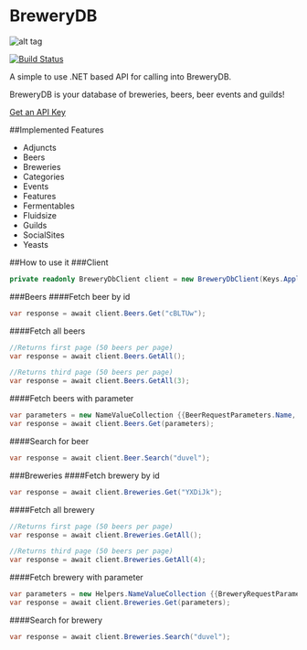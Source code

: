 # BreweryDB
![alt tag](http://www.brewerydb.com/img/badge.png)  

[![Build Status](https://www.bitrise.io/app/3735847bfb75f667.svg?token=A_GJ04CSfVtaF_2D7kMzRg)](https://www.bitrise.io/app/3735847bfb75f667)  

A simple to use .NET based API for calling into BreweryDB. 

BreweryDB is your database of breweries, beers, beer events and guilds! 

[Get an API Key](http://www.brewerydb.com/)

##Implemented Features
* Adjuncts
* Beers
* Breweries
* Categories
* Events
* Features
* Fermentables
* Fluidsize
* Guilds
* SocialSites
* Yeasts

##How to use it
###Client
```c#
private readonly BreweryDbClient client = new BreweryDbClient(Keys.ApplicationKey);
```
###Beers
####Fetch beer by id
```c#
var response = await client.Beers.Get("cBLTUw");
```

####Fetch all beers
```c#
//Returns first page (50 beers per page)
var response = await client.Beers.GetAll();

//Returns third page (50 beers per page)
var response = await client.Beers.GetAll(3);
```

####Fetch beers with parameter
```c#
var parameters = new NameValueCollection {{BeerRequestParameters.Name, "duvel single"}};
var response = await client.Beers.Get(parameters);
```

####Search for beer
```c#
var response = await client.Beer.Search("duvel");
```

###Breweries
####Fetch brewery by id
```c#
var response = await client.Breweries.Get("YXDiJk");
```

####Fetch all brewery
```c#
//Returns first page (50 beers per page)
var response = await client.Breweries.GetAll();

//Returns third page (50 beers per page)
var response = await client.Breweries.GetAll(4);
```

####Fetch brewery with parameter
```c#
var parameters = new Helpers.NameValueCollection {{BreweryRequestParameters.Name, "Ad Lib Brewing Company" } };
var response = await client.Breweries.Get(parameters);
```

####Search for brewery
```c#
var response = await client.Breweries.Search("duvel");
```

